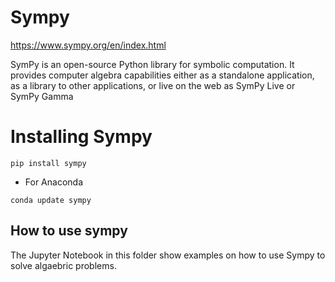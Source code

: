 # Sympy 
https://www.sympy.org/en/index.html

SymPy is an open-source Python library for symbolic computation. It provides computer algebra capabilities either as a standalone application, as a library to other applications, or live on the web as SymPy Live or SymPy Gamma

# Installing Sympy
```
pip install sympy
```
- For Anaconda
```
conda update sympy
```

## How to use sympy
The Jupyter Notebook in this folder show examples on how to use Sympy to solve algaebric problems.